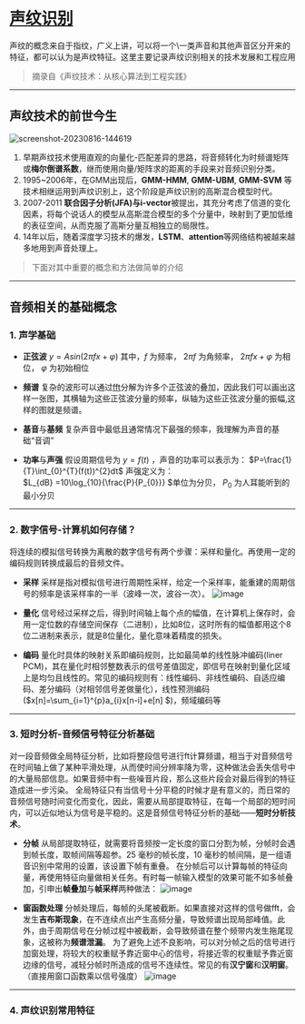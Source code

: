 # [声纹识别](https://github.com/iLovEing/notebook/issues/23)

声纹的概念来自于指纹，广义上讲，可以将一个\一类声音和其他声音区分开来的特征，都可以认为是声纹特征。这里主要记录声纹识别相关的技术发展和工程应用
> 摘录自《声纹技术：从核心算法到工程实践》



---

## 声纹技术的前世今生
![screenshot-20230816-144619](https://github.com/iLovEing/notebook/assets/109459299/ba823866-098f-44f7-bd54-a911daf3d3c7)

1. 早期声纹技术使用直观的向量化-匹配差异的思路，将音频转化为时频谱矩阵或**梅尔倒谱系数**，继而使用向量/矩阵求的距离的手段来对音频识别分类。
2. 1995~2006年，在GMM出现后，**GMM-HMM**, **GMM-UBM**, **GMM-SVM** 等技术相继运用到声纹识别上，这个阶段是声纹识别的高斯混合模型时代。
3. 2007-2011 **联合因子分析(JFA)**与**i-vector**被提出，其充分考虑了信道的变化因素，将每个说话人的模型从高斯混合模型的多个分量中，映射到了更加低维的表征空间，从而克服了高斯分量互相独立的局限性。
4. 14年以后，随着深度学习技术的爆发，**LSTM**、**attention**等网络结构被越来越多地用到声音处理上。

> 下面对其中重要的概念和方法做简单的介绍

---

## 音频相关的基础概念

### 1. 声学基础
- **正弦波**
$y = Asin(2\pi fx + \varphi )$
其中，*f* 为频率，  $2\pi f$ 为角频率， $2\pi fx + \varphi$ 为相位， $\varphi$ 为初始相位

- **频谱**
复杂的波形可以通过[fft](https://github.com/iLovEing/notebook/issues/11)分解为许多个正弦波的叠加，因此我们可以画出这样一张图，其横轴为这些正弦波分量的频率，纵轴为这些正弦波分量的振幅,这样的图就是频谱。

- **基音**与**基频**
复杂声音中最低且通常情况下最强的频率，我理解为声音的基础“音调”

- **功率**与**声强**
假设周期信号为 $y=f(t)$ ，声音的功率可以表示为：
$P=\frac{1}{T}\int_{0}^{T}(f(t))^{2}dt$
声强定义为：  
$L_{dB} =10\log_{10}{\frac{P}{P_{0}}} $单位为分贝， $P_{0}$ 为人耳能听到的最小分贝

---

### 2. 数字信号-计算机如何存储？
将连续的模拟信号转换为离散的数字信号有两个步骤：采样和量化。再使用一定的编码规则转换成最后的音频文件。

- **采样**
采样是指对模拟信号进行周期性采样，给定一个采样率，能重建的周期信号的频率是该采样率的一半（波峰一次，波谷一次）。
![image](https://github.com/iLovEing/notebook/assets/109459299/a6e8c7b4-ded7-41bf-8912-4e50e6ac43df)

- **量化**
信号经过采样之后，得到时间轴上每个点的幅值，在计算机上保存时，会用一定位数的存储空间保存（二进制），比如8位，这时所有的幅值都用这个8位二进制来表示，就是8位量化，量化意味着精度的损失。

- **编码**
量化时具体的映射关系即编码规则，比如最简单的线性脉冲编码(liner PCM)，其在量化时相邻整数表示的信号差值固定，即信号在映射到量化区域上是均匀且线性的。常见的编码规则有：线性编码、非线性编码、自适应编码、差分编码（对相邻信号差做量化），线性预测编码($x[n]=\sum_{i=1}^{p}a_{i}x[n-i]+e[n] $)，频域编码等

---

### 3. 短时分析-音频信号特征分析基础
对一段音频做全局特征分析，比如将整段信号进行ft计算频谱，相当于对音频信号在时间轴上做了某种平滑处理，从而使时间分辨率降为零，这种做法会丢失信号中的大量局部信息。如果音频中有一些噪音片段，那么这些片段会对最后得到的特征造成进一步污染。
全局特征只有当信号十分平稳的时候才是有意义的，而日常的音频信号随时间变化而变化，因此，需要从局部提取特征，在每一个局部的短时间内，可以近似地认为信号是平稳的。这是音频信号特征分析的基础——**短时分析技术**。

- **分帧**
从局部提取特征，就需要将音频按一定长度的窗口分割为帧，分帧时会遇到帧长度，取帧间隔等超参。25 毫秒的帧长度，10 毫秒的帧间隔，是一组语音识别中常用的设置，该设置下帧有重叠。
在分帧后可以计算每帧的特征向量，再使用特征向量做相关任务。有时每一帧输入模型的效果可能不如多帧叠加，引申出**帧叠加**与**帧采样**两种做法：
![image](https://github.com/iLovEing/notebook/assets/109459299/fa302c27-f909-4fbe-aa89-a2dc84e1c3da)

- **窗函数处理**
分帧处理后，每帧的头尾被截断。如果直接对这样的信号做fft，会发生**吉布斯现象**，在不连续点出产生高频分量，导致频谱出现局部峰值。此外，由于周期信号在分帧过程中被截断，会导致频谱在整个频带内发生拖尾现象，这被称为**频谱泄漏**。
为了避免上述不良影响，可以对分帧之后的信号进行加窗处理，将较大的权重赋予靠近窗中心的信号，将接近零的权重赋予靠近窗边缘的信号，减轻分帧时所造成的信号不连续性。常见的有**汉宁窗**和**汉明窗**。（直接用窗口函数乘以信号强度）
![image](https://github.com/iLovEing/notebook/assets/109459299/6ebbc4c5-09c8-4687-b4b8-a330af1b1e56)

---

### 4. 声纹识别常用特征
